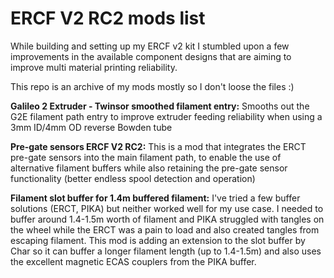 ﻿# ERCF V2 RC2 mods list

While building and setting up my ERCF v2 kit I stumbled upon a few improvements in the available component designs that are aiming to improve multi material printing reliability.

This repo is an archive of my mods mostly so I don't loose the files :) 

**Galileo 2 Extruder - Twinsor smoothed filament entry:** Smooths out the G2E filament path entry to improve extruder feeding reliability when using a 3mm ID/4mm OD reverse Bowden tube

**Pre-gate sensors ERCF V2 RC2:** This is a mod that integrates the ERCT pre-gate sensors into the main filament path, to enable the use of alternative filament buffers while also retaining the pre-gate sensor functionality (better endless spool detection and operation)

**Filament slot buffer for 1.4m buffered filament:** I've tried a few buffer solutions (ERCT, PIKA) but neither worked well for my use case. I needed to buffer around 1.4-1.5m worth of filament and PIKA struggled with tangles on the wheel while the ERCT was a pain to load and also created tangles from escaping filament. This mod is adding an extension to the slot buffer by Char so it can buffer a longer filament length (up to 1.4-1.5m) and also uses the excellent magnetic ECAS couplers from the PIKA buffer.


